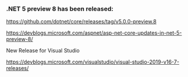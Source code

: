 ### .NET 5 preview 8 has been released: 

https://github.com/dotnet/core/releases/tag/v5.0.0-preview.8

https://devblogs.microsoft.com/aspnet/asp-net-core-updates-in-net-5-preview-8/

New Release for Visual Studio

https://devblogs.microsoft.com/visualstudio/visual-studio-2019-v16-7-releases/
